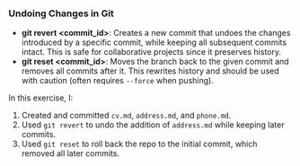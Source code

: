 ### Undoing Changes in Git

- **git revert <commit_id>**: Creates a new commit that undoes the changes introduced by a specific commit, while keeping all subsequent commits intact. This is safe for collaborative projects since it preserves history.
- **git reset <commit_id>**: Moves the branch back to the given commit and removes all commits after it. This rewrites history and should be used with caution (often requires `--force` when pushing).

In this exercise, I:
1. Created and committed `cv.md`, `address.md`, and `phone.md`.
2. Used `git revert` to undo the addition of `address.md` while keeping later commits.
3. Used `git reset` to roll back the repo to the initial commit, which removed all later commits.

